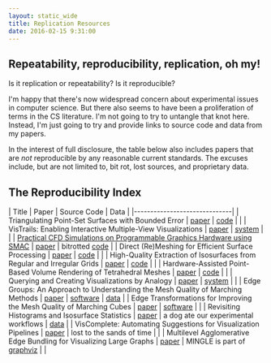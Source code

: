 ```yaml
---
layout: static_wide
title: Replication Resources
date: 2016-02-15 9:31:00
---
```


## Repeatability, reproducibility, replication, oh my!

Is it replication or repeatability? Is it reproducible?

I'm happy that there's now widespread concern about experimental
issues in computer science. But there also seems to have been a
proliferation of terms in the CS literature.  I'm not going to try to
untangle that knot here. Instead, I'm just going to try and provide
links to source code and data from my papers.

In the interest of full disclosure, the table below also includes
papers that are *not* reproducible by any reasonable current
standards. The excuses include, but are not limited to, bit rot, lost
sources, and proprietary data.

## The Reproducibility Index

| Title | Paper | Source Code | Data |
|------------------------------|
| Triangulating Point-Set Surfaces with Bounded Error | [paper](http://www.sci.utah.edu/~cscheid/pubs/tpss.pdf) | [code](http://afront.sourceforge.net) | |
| VisTrails: Enabling Interactive Multiple-View Visualizations | [paper](http://www.sci.utah.edu/~cscheid/pubs/vistrails-vis2005.pdf) | [system](http://www.vistrails.org) | |
| [Practical CFD Simulations on Programmable Graphics Hardware using SMAC](/old/smac/) | [paper](http://www.sci.utah.edu/~cscheid/pubs/smac-cgf.pdf) | bitrotted [code](/static/software/smac.zip) |
| Direct (Re)Meshing for Efficient Surface Processing | [paper](http://www.sci.utah.edu/~cscheid/pubs/eg2006.pdf) | [code](http://afront.sourceforge.net) | |
| High-Quality Extraction of Isosurfaces from Regular and Irregular Grids | [paper](http://www.sci.utah.edu/~cscheid/pubs/vis2006.pdf) | [code](http://afront.sourceforge.net) | |
| Hardware-Assisted Point-Based Volume Rendering of Tetrahedral Meshes | [paper](http://www.sci.utah.edu/~cscheid/pubs/pbvr.pdf) | [code](http://havs.sourceforge.net) | |
| Querying and Creating Visualizations by Analogy | [paper](http://www.sci.utah.edu/~cscheid/pubs/vis_by_analogy.pdf) | [system](http://www.vistrails.org) | |
| Edge Groups: An Approach to Understanding the Mesh Quality of Marching Methods | [paper](http://www.sci.utah.edu/~cscheid/pubs/edge_groups.pdf) | [software](http://cscheid.net/2008/10/01/edge-groups.html) | [data](http://cscheid.net/2008/10/01/edge-groups.html) |
| Edge Transformations for Improving the Mesh Quality of Marching Cubes | [paper](http://www.sci.utah.edu/~cscheid/pubs/macet.pdf) | [software](http://www.sci.utah.edu/~cscheid/software/macet.tar.gz) | |
| Revisiting Histograms and Isosurface Statistics | [paper](http://www.sci.utah.edu/~cscheid/vis2008/histograms/paper.pdf) | a dog ate our experimental workflows | [data](http://www.sci.utah.edu/~cscheid/vis2008/histograms/volumes.tar.gz) |
| VisComplete: Automating Suggestions for Visualization Pipelines | [paper](http://www.sci.utah.edu/~cscheid/pubs/viscomplete.pdf) | lost to the sands of time | |
| Multilevel Agglomerative Edge Bundling for Visualizing Large Graphs | [paper](http://yifanhu.net/PUB/edge_bundling.pdf) | MINGLE is part of [graphviz](http://www.graphviz.org) | |


